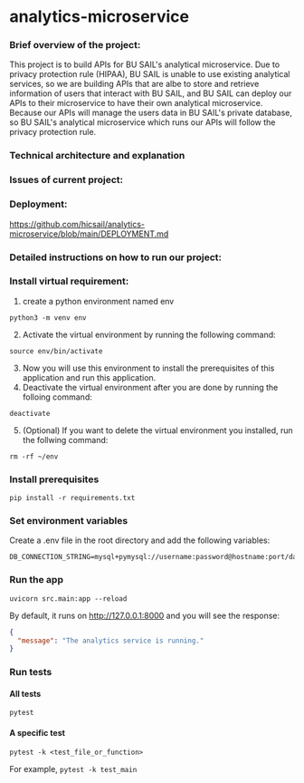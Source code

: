 # analytics-microservice

### Brief overview of the project:
This project is to build APIs for BU SAIL's analytical microservice. Due to privacy protection rule (HIPAA), BU SAIL is unable to use existing analytical services, so we are building APIs that are albe to store and retrieve information of users that interact with BU SAIL, and BU SAIL can deploy our APIs to their microservice to have their own analytical microservice. Because our APIs will manage the users data in BU SAIL's private database, so BU SAIL's  analytical microservice which runs our APIs will follow the privacy protection rule. 

### Technical architecture and explanation





### Issues of current project:


### Deployment:
https://github.com/hicsail/analytics-microservice/blob/main/DEPLOYMENT.md

### Detailed instructions on how to run our project:

### Install virtual requirement:
1. create a python environment named env  
```shell
python3 -m venv env
```
2. Activate the virtual environment by running the following command:
```shell
source env/bin/activate
```
3. Now you will use this environment to install the prerequisites of this application and run this application.
4. Deactivate the virtual environment after you are done by running the folloing command:
```shell
deactivate
```
5. (Optional) If you want to delete the virtual environment you installed, run the follwing command:
```shell
rm -rf ~/env
```


### Install prerequisites

```shell
pip install -r requirements.txt
```
### Set environment variables

Create a .env file in the root directory and add the following variables:

```shell
DB_CONNECTION_STRING=mysql+pymysql://username:password@hostname:port/database_name
```

### Run the app

```shell
uvicorn src.main:app --reload
```

By default, it runs on http://127.0.0.1:8000 and you will see the response:

```json
{
  "message": "The analytics service is running."
}
```

### Run tests

#### All tests

```shell
pytest
```

#### A specific test

```shell
pytest -k <test_file_or_function>
```

For example, `pytest -k test_main`

